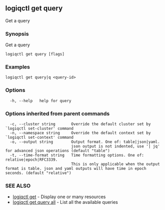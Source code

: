 ## logiqctl get query

Get a query

### Synopsis

Get a query

```
logiqctl get query [flags]
```

### Examples

```
logiqctl get query|q <query-id>
```

### Options

```
  -h, --help   help for query
```

### Options inherited from parent commands

```
  -c, --cluster string       Override the default cluster set by `logiqctl set-cluster' command
  -n, --namespace string     Override the default context set by `logiqctl set-context' command
  -o, --output string        Output format. One of: table|json|yaml. 
                             json output is not indented, use '| jq' for advanced json operations (default "table")
  -t, --time-format string   Time formatting options. One of: relative|epoch|RFC3339. 
                             This is only applicable when the output format is table. json and yaml outputs will have time in epoch seconds. (default "relative")
```

### SEE ALSO

* [logiqctl get](logiqctl_get.md)	 - Display one or many resources
* [logiqctl get query all](logiqctl_get_query_all.md)	 - List all the available queries

